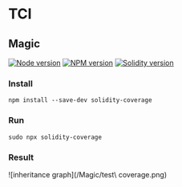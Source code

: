 # TCI
## Magic
[![Node version](https://img.shields.io/badge/node-10.16.3-blue.svg?style=popout&maxAge=3600)](https://nodejs.org/en/)
[![NPM version](https://img.shields.io/badge/npm-6.9.0-orange.svg?style=popout&maxAge=3600)](https://nodejs.org/en/)
[![Solidity version](https://img.shields.io/badge/Solidity-v0.5.8-ff69b4.svg?style=popout&maxAge=3600)](https://solidity.readthedocs.io/en/v0.4.24/installing-solidity.html)

### Install
```
npm install --save-dev solidity-coverage
```

### Run
```
sudo npx solidity-coverage
```

### Result
![inheritance graph](/Magic/test\ coverage.png)
